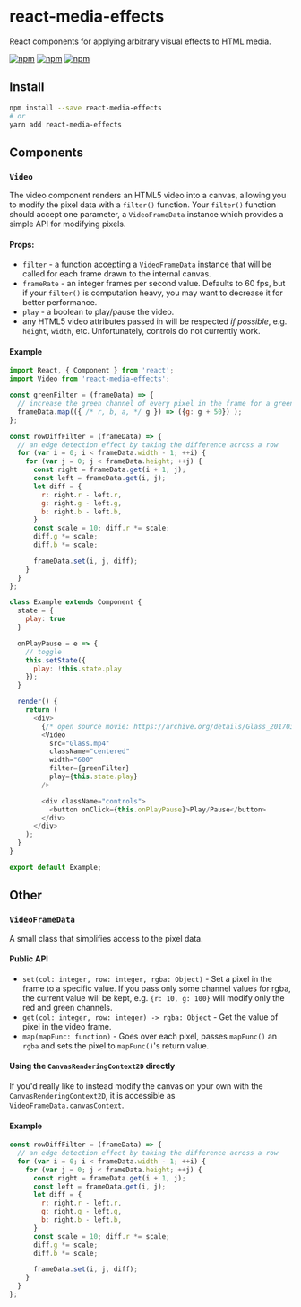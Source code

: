 react-media-effects
========
React components for applying arbitrary visual effects to HTML media.

[![npm](https://img.shields.io/npm/v/react-media-effects.svg?style=flat-square)](https://www.npmjs.com/package/react-media-effects)
[![npm](https://img.shields.io/npm/dy/react-media-effects.svg?style=flat-square)](https://www.npmjs.com/package/react-media-effects)
[![npm](https://img.shields.io/npm/l/express.svg?style=flat-square)](https://www.npmjs.com/package/react-media-effects)

## Install
```sh
npm install --save react-media-effects
# or
yarn add react-media-effects
```

## Components
### `Video`
The video component renders an HTML5 video into a canvas, allowing you to
modify the pixel data with a `filter()` function. Your `filter()`
function should accept one parameter, a `VideoFrameData` instance which
provides a simple API for modifying pixels.
#### Props:
* `filter` - a function accepting a `VideoFrameData` instance that will be
called for each frame drawn to the internal canvas.
* `frameRate` - an integer frames per second value. Defaults to 60 fps, but
if your `filter()` is computation heavy, you may want to decrease it for
better performance.
* `play` - a boolean to play/pause the video.
* any HTML5 video attributes passed in will be respected *if possible*,
e.g. `height`, `width`, etc. Unfortunately, controls do not currently work.

#### Example
```js
import React, { Component } from 'react';
import Video from 'react-media-effects';

const greenFilter = (frameData) => {
  // increase the green channel of every pixel in the frame for a green tint
  frameData.map(({ /* r, b, a, */ g }) => ({g: g + 50}) );
};

const rowDiffFilter = (frameData) => {
  // an edge detection effect by taking the difference across a row
  for (var i = 0; i < frameData.width - 1; ++i) {
    for (var j = 0; j < frameData.height; ++j) {
      const right = frameData.get(i + 1, j);
      const left = frameData.get(i, j);
      let diff = {
        r: right.r - left.r,
        g: right.g - left.g,
        b: right.b - left.b,
      }
      const scale = 10; diff.r *= scale;
      diff.g *= scale;
      diff.b *= scale;

      frameData.set(i, j, diff);
    }
  }
};

class Example extends Component {
  state = {
    play: true
  }

  onPlayPause = e => {
    // toggle
    this.setState({
      play: !this.state.play
    });
  }

  render() {
    return (
      <div>
        {/* open source movie: https://archive.org/details/Glass_201703 */}
        <Video
          src="Glass.mp4"
          className="centered"
          width="600"
          filter={greenFilter}
          play={this.state.play}
        />

        <div className="controls">
          <button onClick={this.onPlayPause}>Play/Pause</button>
        </div>
      </div>
    );
  }
}

export default Example;
```

## Other
### `VideoFrameData`
A small class that simplifies access to the pixel data.

#### Public API
* `set(col: integer, row: integer, rgba: Object)` - Set a pixel in the frame
to a specific value. If you pass only some channel values for rgba, the current
value will be kept, e.g. `{r: 10, g: 100}` will modify only the red and green
channels.
* `get(col: integer, row: integer) -> rgba: Object` - Get the value of pixel
in the video frame.
* `map(mapFunc: function)` - Goes over each pixel, passes `mapFunc()` an `rgba`
  and sets the pixel to `mapFunc()`'s return value.

#### Using the `CanvasRenderingContext2D` directly
If you'd really like to instead modify the canvas on your own with the
`CanvasRenderingContext2D`, it is accessible as `VideoFrameData.canvasContext`.

#### Example
```js
const rowDiffFilter = (frameData) => {
  // an edge detection effect by taking the difference across a row
  for (var i = 0; i < frameData.width - 1; ++i) {
    for (var j = 0; j < frameData.height; ++j) {
      const right = frameData.get(i + 1, j);
      const left = frameData.get(i, j);
      let diff = {
        r: right.r - left.r,
        g: right.g - left.g,
        b: right.b - left.b,
      }
      const scale = 10; diff.r *= scale;
      diff.g *= scale;
      diff.b *= scale;

      frameData.set(i, j, diff);
    }
  }
};
```
